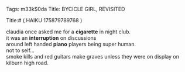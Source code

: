 Tags: m33k$0da
Title: BYCICLE GIRL, REVISITED
  
Title:# ( HAIKU 175879789768 ) 
  
claudia once asked me for a **cigarette** in night club.  
it was an **interruption** on discussions  
around left handed **piano** players being super human.  
not to self...  
smoke kills and red guitars make graves unless they were on display on kilburn high road.